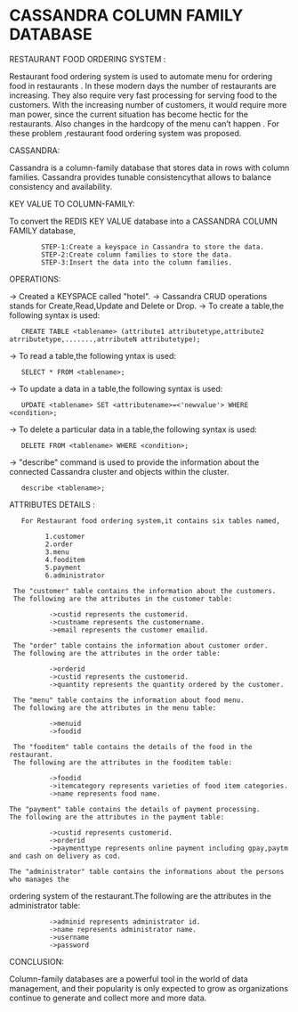 # CASSANDRA COLUMN FAMILY DATABASE
RESTAURANT  FOOD ORDERING SYSTEM :

  Restaurant food ordering system is used to automate menu for ordering food in restaurants .
 In these modern days the number of restaurants are increasing. They also require very fast processing for serving food to the customers.
 With the increasing number of customers, it would require more man power, since the current situation has become hectic for the restaurants.
 Also changes in the hardcopy of the menu can’t happen . For these problem ,restaurant food ordering system was proposed.
         
CASSANDRA:

 Cassandra is a column-family database that stores data in rows with column families.
Cassandra provides tunable consistencythat allows to balance consistency and availability.

KEY VALUE TO COLUMN-FAMILY:

 To convert the REDIS KEY VALUE database into a CASSANDRA COLUMN FAMILY database,
    
            STEP-1:Create a keyspace in Cassandra to store the data.
            STEP-2:Create column families to store the data.
            STEP-3:Insert the data into the column families.
OPERATIONS:

-> Created a KEYSPACE called "hotel".
-> Cassandra CRUD operations stands for Create,Read,Update and Delete or Drop.
-> To create a table,the following syntax is used:
        
       CREATE TABLE <tablename> (attribute1 attributetype,attribute2 atrributetype,.......,atrributeN attributetype);
-> To read a table,the following yntax is used:
       
       SELECT * FROM <tablename>;
-> To update a data in a table,the following syntax is used:
       
       UPDATE <tablename> SET <attributename>=<'newvalue'> WHERE <condition>;
-> To delete a particular data in a table,the following syntax is used:
        
       DELETE FROM <tablename> WHERE <condition>;
-> "describe" command is used to provide the information about the connected Cassandra cluster and objects within the cluster.
        
       describe <tablename>;
ATTRIBUTES DETAILS :

       For Restaurant food ordering system,it contains six tables named,
       
             1.customer
             2.order 
             3.menu
             4.fooditem
             5.payment
             6.administrator     
             
     The "customer" table contains the information about the customers.
     The following are the attributes in the customer table:
     
              ->custid represents the customerid.
              ->custname represents the customername.
              ->email represents the customer emailid.
              
     The "order" table contains the information about customer order.
     The following are the attributes in the order table:
     
              ->orderid
              ->custid represents the customerid.
              ->quantity represents the quantity ordered by the customer.
              
     The "menu" table contains the information about food menu.
     The following are the attributes in the menu table:
     
              ->menuid
              ->foodid
              
     The "fooditem" table contains the details of the food in the restaurant.
     The following are the attributes in the fooditem table:
     
              ->foodid
              ->itemcategory represents varieties of food item categories.
              ->name represents food name.
              
    The "payment" table contains the details of payment processing.
    The following are the attributes in the payment table:
    
              ->custid represents customerid.
              ->orderid 
              ->paymenttype represents online payment including gpay,paytm and cash on delivery as cod.
              
    The "administrator" table contains the informations about the persons who manages the 
ordering system of the restaurant.The following are the attributes in the administrator table:
    
              ->adminid represents administrator id.
              ->name represents administrator name.
              ->username
              ->password
              
CONCLUSION:

  Column-family databases are a powerful tool in the world of data management, 
  and their popularity is only expected to grow as organizations continue to generate and collect more and more data.

